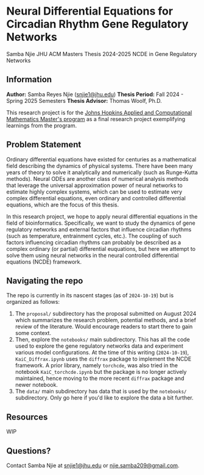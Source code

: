 # Neural Differential Equations for Circadian Rhythm Gene Regulatory Networks
Samba Njie JHU ACM Masters Thesis 2024-2025 NCDE in Gene Regulatory Networks

## Information

**Author:** Samba Reyes Njie (snjie1@jhu.edu)
**Thesis Period:** Fall 2024 - Spring 2025 Semesters
**Thesis Advisor:** Thomas Woolf, Ph.D.

This research project is for the [Johns Hopkins Applied and Computational Mathematics Master's program](https://ep.jhu.edu/programs/applied-and-computational-mathematics/) as a final research project exemplifying learnings from the program. 

## Problem Statement
Ordinary differential equations have existed for centuries as a mathematical field describing the dynamics of physical systems. There have been many years of theory to solve it analytically and numerically (such as Runge-Kutta methods). Neural ODEs are another class of numerical analysis methods that leverage the universal approximation power of neural networks to estimate highly complex systems, which can be used to estimate very complex differential equations, even ordinary and controlled differential equations, which are the focus of this thesis.

In this research project, we hope to apply neural differential equations in the field of bioinformatics. Specifically, we want to study the dynamics of gene regulatory networks and external factors that influence circadian rhythms (such as temperature, entrainment cycles, etc.). The coupling of such factors influencing circadian rhythms can probably be described as a complex ordinary (or partial) differential euquations, but here we attempt to solve them using neural networks in the neural controlled differential equations (NCDE) framework.

## Navigating the repo
The repo is currently in its nascent stages (as of `2024-10-19`) but is organized as follows:

1. The `proposal/` subdirectory has the proposal submitted on August 2024 which summarizes the research problem, potential methods, and a brief review of the literature. Would encourage readers to start there to gain some context.
2. Then, explore the `notebooks/` main subdirectory. This has all the code used to explore the gene regulatory networks data and experiment various model configurations. At the time of this writing (`2024-10-19`), `KaiC_Diffrax.ipynb` uses the `diffrax` package to implement the NCDE framework. A prior library, namely `torchcde`, was also tried in the notebook `KaiC_torchcde.ipynb` but the package is no longer actively maintained, hence moving to the more recent `diffrax` package and newer notebook.
3. The `data/` main subdirectory has data that is used by the `notebooks/` subdirectory. Only go here if you'd like to explore the data a bit further.

## Resources

WIP

## Questions?

Contact Samba Njie at snjie1@jhu.edu or njie.samba209@gmail.com.

